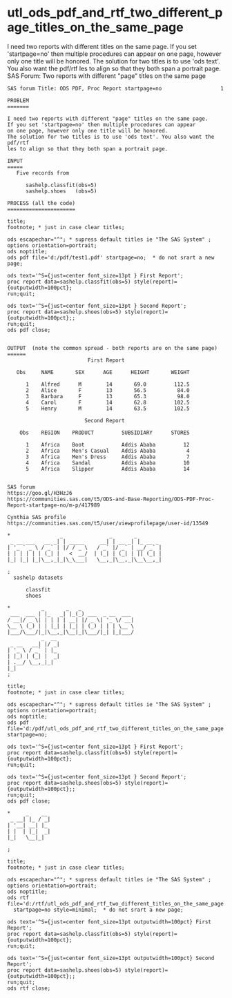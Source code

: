 # utl_ods_pdf_and_rtf_two_different_page_titles_on_the_same_page
I need two reports with different titles on the same page. If you set 'startpage=no' then multiple procedures can appear on one page, however only one title will be honored. The solution for two titles is to use 'ods text'. You also want the pdf/rtf les to align so that they both span a portrait page.
    SAS Forum: Two reports with different "page" titles on the same page

    SAS forum Title: ODS PDF, Proc Report startpage=no                   1

    PROBLEM
    =======

    I need two reports with different "page" titles on the same page.
    If you set 'startpage=no' then multiple procedures can appear
    on one page, however only one title will be honored.
    The solution for two titles is to use 'ods text'. You also want the pdf/rtf
    les to align so that they both span a portrait page.

    INPUT
    =====
       Five records from

          sashelp.classfit(obs=5)
          sashelp.shoes   (obs=5)

    PROCESS (all the code)
    ======================

    title;
    footnote; * just in case clear titles;

    ods escapechar="^"; * supress default titles ie "The SAS System" ;
    options orientation=portrait;
    ods noptitle;
    ods pdf file='d:/pdf/test1.pdf' startpage=no;  * do not srart a new page;

    ods text='^S={just=center font_size=13pt } First Report';
    proc report data=sashelp.classfit(obs=5) style(report)={outputwidth=100pct};
    run;quit;

    ods text='^S={just=center font_size=13pt } Second Report';
    proc report data=sashelp.shoes(obs=5) style(report)={outputwidth=100pct};;
    run;quit;
    ods pdf close;


    OUTPUT  (note the common spread - both reports are on the same page)
    ======
                              First Report

       Obs     NAME       SEX      AGE      HEIGHT       WEIGHT

          1    Alfred      M        14       69.0         112.5
          2    Alice       F        13       56.5          84.0
          3    Barbara     F        13       65.3          98.0
          4    Carol       F        14       62.8         102.5
          5    Henry       M        14       63.5         102.5

                             Second Report

        Obs    REGION    PRODUCT         SUBSIDIARY      STORES

          1    Africa    Boot            Addis Ababa         12
          2    Africa    Men's Casual    Addis Ababa          4
          3    Africa    Men's Dress     Addis Ababa          7
          4    Africa    Sandal          Addis Ababa         10
          5    Africa    Slipper         Addis Ababa         14


    SAS forum
    https://goo.gl/H3HzJ6
    https://communities.sas.com/t5/ODS-and-Base-Reporting/ODS-PDF-Proc-Report-startpage-no/m-p/417989

    Cynthia SAS profile
    https://communities.sas.com/t5/user/viewprofilepage/user-id/13549

    *                _               _       _
     _ __ ___   __ _| | _____     __| | __ _| |_ __ _
    | '_ ` _ \ / _` | |/ / _ \   / _` |/ _` | __/ _` |
    | | | | | | (_| |   <  __/  | (_| | (_| | || (_| |
    |_| |_| |_|\__,_|_|\_\___|   \__,_|\__,_|\__\__,_|

    ;
      sashelp datasets

          classfit
          shoes

    *          _       _   _
     ___  ___ | |_   _| |_(_) ___  _ __  ___
    / __|/ _ \| | | | | __| |/ _ \| '_ \/ __|
    \__ \ (_) | | |_| | |_| | (_) | | | \__ \
    |___/\___/|_|\__,_|\__|_|\___/|_| |_|___/
               _  __
     _ __   __| |/ _|
    | '_ \ / _` | |_
    | |_) | (_| |  _|
    | .__/ \__,_|_|
    |_|
    ;

    title;
    footnote; * just in case clear titles;

    ods escapechar="^"; * supress default titles ie "The SAS System" ;
    options orientation=portrait;
    ods noptitle;
    ods pdf file='d:/pdf/utl_ods_pdf_and_rtf_two_different_titles_on_the_same_page.pdf' startpage=no;

    ods text='^S={just=center font_size=13pt } First Report';
    proc report data=sashelp.classfit(obs=5) style(report)={outputwidth=100pct};
    run;quit;

    ods text='^S={just=center font_size=13pt } Second Report';
    proc report data=sashelp.shoes(obs=5) style(report)={outputwidth=100pct};;
    run;quit;
    ods pdf close;

    *     _    __
     _ __| |_ / _|
    | '__| __| |_
    | |  | |_|  _|
    |_|   \__|_|

    ;

    title;
    footnote; * just in case clear titles;

    ods escapechar="^"; * supress default titles ie "The SAS System" ;
    options orientation=portrait;
    ods noptitle;
    ods rtf file='d:/rtf/utl_ods_pdf_and_rtf_two_different_titles_on_the_same_page.rtf'
      startpage=no style=minimal;  * do not srart a new page;

    ods text='^S={just=center font_size=13pt outputwidth=100pct} First Report';
    proc report data=sashelp.classfit(obs=5) style(report)={outputwidth=100pct};
    run;quit;

    ods text='^S={just=center font_size=13pt outputwidth=100pct} Second Report';
    proc report data=sashelp.shoes(obs=5) style(report)={outputwidth=100pct};;
    run;quit;
    ods rtf close;


